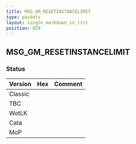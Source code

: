 ```yaml
---
title: MSG_GM_RESETINSTANCELIMIT
type: packets
layout: single_markdown_in_list
position: 829
---
```


## MSG_GM_RESETINSTANCELIMIT

### Status

Version | Hex | Comment
---------- | ---------- | ---------- 
Classic |  |  
TBC |  |  
WotLK |  |  
Cata |  |  
MoP |  |  